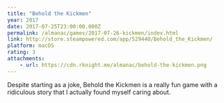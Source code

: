```yaml
---
title: "Behold the Kickmen"
year: 2017
date: 2017-07-25T23:00:00.000Z
permalink: /almanac/games/2017-07-26-kickmen/index.html
link: http://store.steampowered.com/app/529440/Behold_the_Kickmen/
platform: macOS
rating: 3
attachments: 
    - url: https://cdn.rknight.me/almanac/behold-the-kickmen.png
---
```


Despite starting as a joke, Behold the Kickmen is a really fun game with a ridiculous story that I actually found myself caring about.